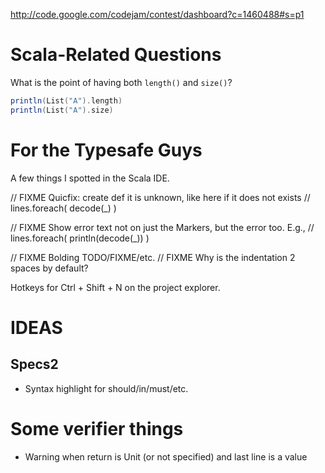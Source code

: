 http://code.google.com/codejam/contest/dashboard?c=1460488#s=p1

# Scala-Related Questions #

What is the point of having both `length()` and `size()`?

```scala
println(List("A").length)
println(List("A").size)
```

# For the Typesafe Guys #

A few things I spotted in the Scala IDE.

  // FIXME Quicfix: create def it is unknown, like here if it does not exists
  // lines.foreach( decode(_) )

  // FIXME Show error text not on just the Markers, but the error too. E.g.,
  // lines.foreach( println(decode(_)) )

  // FIXME Bolding TODO/FIXME/etc.
  // FIXME Why is the indentation 2 spaces by default?
  

Hotkeys for Ctrl + Shift + N on the project explorer.

# IDEAS #

## Specs2 ##

* Syntax highlight for should/in/must/etc.

# Some verifier things #

* Warning when return is Unit (or not specified) and last line is a value
